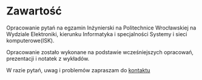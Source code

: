 # Zawartość

Opracowanie pytań na egzamin Inżynierski na Politechnice Wrocławskiej na Wydziale Elektroniki, kierunku Informatyka i specjalności Systemy i sieci komputerowe(ISK).

Opracowanie zostało  wykonane na podstawie wcześniejszych opracowań, prezentacji i notatek z wykładów.

W razie pytań, uwag i problemów zapraszam do [kontaktu](https://www.facebook.com/profile.php?id=100000919813090)